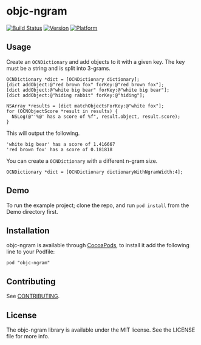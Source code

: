 # objc-ngram

[![Build Status](https://travis-ci.org/dblock/objc-ngram.png)](https://travis-ci.org/dblock/objc-ngram)
[![Version](http://cocoapod-badges.herokuapp.com/v/objc-ngram/badge.png)](http://cocoadocs.org/docsets/objc-ngram)
[![Platform](http://cocoapod-badges.herokuapp.com/p/objc-ngram/badge.png)](http://cocoadocs.org/docsets/objc-ngram)

## Usage

Create an `OCNDictionary` and add objects to it with a given key. The key must be a string and is split into 3-grams.

``` objc
OCNDictionary *dict = [OCNDictionary dictionary];
[dict addObject:@"red brown fox" forKey:@"red brown fox"];
[dict addObject:@"white big bear" forKey:@"white big bear"];
[dict addObject:@"hiding rabbit" forKey:@"hiding"];

NSArray *results = [dict matchObjectsForKey:@"white fox"];
for (OCNObjectScore *result in results) {
  NSLog(@"'%@' has a score of %f", result.object, result.score);
}
```

This will output the following.

```
'white big bear' has a score of 1.416667
'red brown fox' has a score of 0.181818
```

You can create a `OCNDictionary` with a different n-gram size.

``` objc
OCNDictionary *dict = [OCNDictionary dictionaryWithNgramWidth:4];
```

## Demo

To run the example project; clone the repo, and run `pod install` from the Demo directory first.

## Installation

objc-ngram is available through [CocoaPods](http://cocoapods.org), to install it add the following line to your Podfile:

    pod "objc-ngram"

## Contributing

See [CONTRIBUTING](CONTRIBUTING.md).

## License

The objc-ngram library is available under the MIT license. See the LICENSE file for more info.

